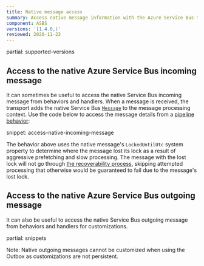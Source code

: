 ```yaml
---
title: Native message access
summary: Access native message information with the Azure Service Bus transport
component: ASBS
versions: '[1.4.0,)'
reviewed: 2020-11-23
---
```


partial: supported-versions


## Access to the native Azure Service Bus incoming message

It can sometimes be useful to access the native Service Bus incoming message from behaviors and handlers. When a message is received, the transport adds the native Service Bus [`Message`](https://docs.microsoft.com/en-us/dotnet/api/microsoft.azure.servicebus.message) to the message processing context. Use the code below to access the message details from a [pipeline behavior](/nservicebus/pipeline/manipulate-with-behaviors.md):

snippet: access-native-incoming-message

The behavior above uses the native message's `LockedUntilUtc` system property to determine where the message lost its lock as a result of aggressive prefetching and slow processing. The message with the lost lock will not go through [the recoverability process](/nservicebus/recoverability/), skipping attempted processing that otherwise would be guaranteed to fail due to the message's lost lock.

## Access to the native Azure Service Bus outgoing message

It can also be useful to access the native Service Bus outgoing message from behaviors and handlers for customizations. 

partial: snippets

Note: Native outgoing messages cannot be customized when using the Outbox as customizations are not persistent.
